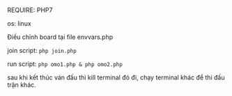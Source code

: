 REQUIRE: PHP7

os: linux

Điều chỉnh board tại file envvars.php

join script: `php join.php`

run script: `php omo1.php & php omo2.php`

sau khi kết thúc ván đấu thì kill terminal đó đi, chạy terminal khác để thi đấu trận khác.

